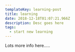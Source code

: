 ```yaml
---
templateKey: learning-post
title: learning
date: 2018-12-18T01:07:21.966Z
description: Desc goes here
tags:
  - start new learning
---
```

Lots more info here.....
